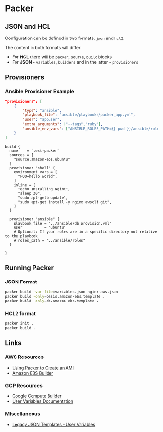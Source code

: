 # Packer

## JSON and HCL

Configuration can be defined in two formats: `json` and `hcl2`.

The content in both formats will differ:
- For **HCL** there will be `packer`, `source`, `build` blocks
- For **JSON** - `variables`, `builders` and in the latter - `provisioners`

## Provisioners

### Ansible Provisioner Example

```json
"provisioners": [
    {
        "type": "ansible",
        "playbook_file": "ansible/playbooks/packer_app.yml",
        "user": "appuser",
        "extra_arguments": ["--tags","ruby"],
        "ansible_env_vars": ["ANSIBLE_ROLES_PATH={{ pwd }}/ansible/roles"]
    }
]
```

```hcl
build {
  name    = "test-packer"
  sources = [
    "source.amazon-ebs.ubuntu"
  ]
  provisioner "shell" {
    environment_vars = [
      "FOO=hello world",
    ]
    inline = [
      "echo Installing Nginx",
      "sleep 30",
      "sudo apt-getb update",
      "sudo apt-get install -y nginx awscli git",
    ]
  }

  provisioner "ansible" {
    playbook_file = "../ansible/db_provision.yml"
    user          = "ubuntu"
    # Optional: If your roles are in a specific directory not relative to the playbook
    # roles_path = "../ansible/roles"
  }

}
```

## Running Packer

### JSON Format

```bash
packer build -var-file=variables.json nginx-aws.json
packer build -only=basis.amazon-ebs.template .
packer build -only=db.amazon-ebs.template .
```

### HCL2 format

```bash
packer init .
packer build .
```

## Links

### AWS Resources
- [Using Packer to Create an AMI](https://www.pluralsight.com/cloud-guru/labs/aws/using-packer-to-create-an-ami)
- [Amazon EBS Builder](https://developer.hashicorp.com/packer/plugins/builders/amazon/ebs)

### GCP Resources
- [Google Compute Builder](https://www.packer.io/plugins/builders/googlecompute)
- [User Variables Documentation](https://www.packer.io/docs/templates/legacy_json_templates/user-variables)

### Miscellaneous
- [Legacy JSON Templates - User Variables](https://developer.hashicorp.com/packer/docs/templates/legacy_json_templates/user-variables)